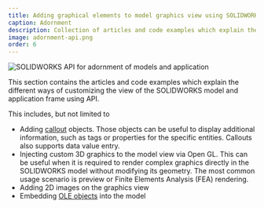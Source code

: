 ```yaml
---
title: Adding graphical elements to model graphics view using SOLIDWORKS API
caption: Adornment
description: Collection of articles and code examples which explain the different ways of customizing the view of the model and application (callouts, open GL graphics, etc.)
image: adornment-api.png
order: 6
---
```

![SOLIDWORKS API for adornment of models and application](adornment-api.png)

This section contains the articles and code examples which explain the different ways of customizing the view of the SOLIDWORKS model and application frame using API.

This includes, but not limited to

* Adding [callout](/docs/codestack/solidworks-api/adornment/callouts/) objects. Those objects can be useful to display additional information, such as tags or properties for the specific entities. Callouts also supports data value entry.
* Injecting custom 3D graphics to the model view via Open GL. This can be useful when it is required to render complex graphics directly in the SOLIDWORKS model without modifying its geometry. The most common usage scenario is preview or Finite Elements Analysis (FEA) rendering.
* Adding 2D images on the graphics view
* Embedding [OLE objects](/docs/codestack/solidworks-api/adornment/ole-objects/) into the model
